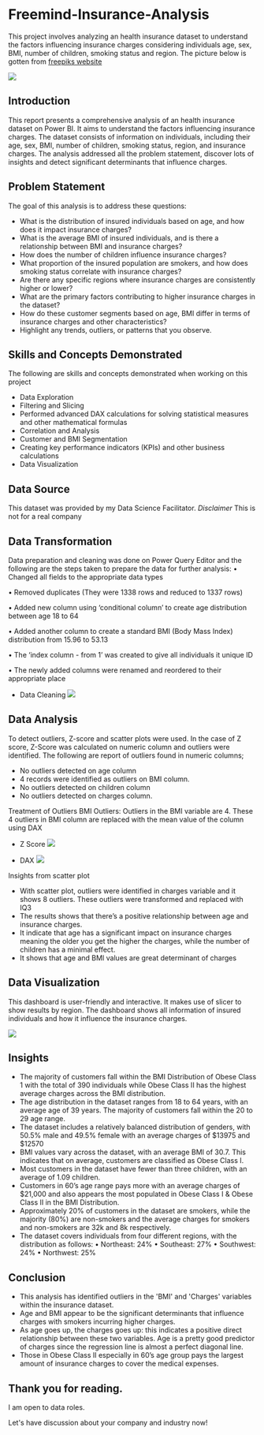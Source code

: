 # Freemind-Insurance-Analysis
This project involves analyzing an health insurance dataset to understand the factors influencing insurance charges considering individuals age, sex, BMI, number of children, smoking status and region. The picture below is gotten from [freepiks website](https://www.freepik.com/free-photo/life-health-insurance-policy-concept-idea_1211580.htm#query=insurance%20policy&position=1&from_view=search&track=ais&uuid=f7c443cf-b85d-493d-ae15-5ae21b30f038)


![](life-health-insurance-policy-concept-idea.jpg)

## Introduction
This report presents a comprehensive analysis of an health insurance dataset on Power BI. It aims to understand the factors influencing insurance charges. The dataset consists of information on individuals, including their age, sex, BMI, number of children, smoking status, region, and insurance charges. The analysis addressed all the problem statement, discover lots of insights and detect significant determinants that influence charges.

## Problem Statement
The goal of this analysis is to address these questions:
* What is the distribution of insured individuals based on age, and how does it impact insurance charges?
* What is the average BMI of insured individuals, and is there a relationship between BMI and insurance charges?
* How does the number of children influence insurance charges?
* What proportion of the insured population are smokers, and how does smoking status correlate with insurance charges?
* Are there any specific regions where insurance charges are consistently higher or lower?
* What are the primary factors contributing to higher insurance charges in the dataset?
* How do these customer segments based on age, BMI differ in terms of insurance charges and other characteristics?
* Highlight any trends, outliers, or patterns that you observe.

## Skills and Concepts Demonstrated
The following are skills and concepts demonstrated when working on this project
* Data Exploration
* Filtering and Slicing
* Performed advanced DAX calculations for solving statistical measures and other mathematical formulas
* Correlation and Analysis
* Customer and BMI Segmentation
* Creating key performance indicators (KPIs) and other business calculations
* Data Visualization


## Data Source
This dataset was provided by my Data Science Facilitator.
*Disclaimer* This is not for a real company 


## Data Transformation
Data preparation and cleaning was done on Power Query Editor and the following are the steps taken to prepare the data for further analysis:
•	Changed all fields to the appropriate data types

•	Removed duplicates (They were 1338 rows and reduced to 1337  rows)

•	Added new column using ‘conditional column’ to create age distribution between age 18 to 64 

•	Added another column to create a standard BMI (Body Mass Index) distribution from 15.96 to 53.13

•	The ‘index column - from 1’ was created to give all individuals it unique ID 

•	The newly added columns were renamed and reordered to their appropriate place

* Data Cleaning
![](Cleaning.PNG)


## Data Analysis
To detect outliers, Z-score and scatter plots were used. In the case of Z score, Z-Score was calculated on numeric column and outliers were identified. The following are report of outliers found in numeric columns;
* No outliers detected on age column
* 4 records were identified as outliers on BMI column.
* No outliers detected on children column
* No outliers detected on charges column.

Treatment of Outliers
BMI Outliers: Outliers in the BMI variable are 4. These 4 outliers in BMI column are replaced with the mean value of the column using DAX

* Z Score
![](ZScore.PNG)


* DAX
![](DAXInsurance.PNG)


Insights from scatter plot
* With scatter plot, outliers were identified in charges variable and it shows 8 outliers. These outliers were transformed and replaced with IQ3
* The results shows that there’s a positive relationship between age and insurance charges.
* It indicate that age has a significant impact on insurance charges meaning the older you get the higher the charges, while the number of children has a minimal effect.
* It shows that age and BMI values are great determinant of charges

## Data Visualization
This dashboard is user-friendly and interactive. It makes use of slicer to show results by region. The dashboard shows all information of insured individuals and how it influence the insurance charges.

![](Dashboard.PNG)


## Insights
* The majority of customers fall within the BMI Distribution of Obese Class 1 with the total of 390 individuals while Obese Class II has the highest average charges across the BMI distribution.
* The age distribution in the dataset ranges from 18 to 64 years, with an average age of 39 years. The majority of customers fall within the 20 to 29 age range.
* The dataset includes a relatively balanced distribution of genders, with 50.5% male and 49.5% female with an average charges of $13975 and $12570
* BMI values vary across the dataset, with an average BMI of 30.7. This indicates that on average, customers are classified as Obese Class I.
* Most customers in the dataset have fewer than three children, with an average of 1.09 children.
* Customers in 60’s age range pays more with an average charges of $21,000 and also appears the most populated in Obese Class I & Obese Class II in the BMI Distribution.
* Approximately 20% of customers in the dataset are smokers, while the majority (80%) are non-smokers and the average charges for smokers and non-smokers are 32k and 8k respectively.
* The dataset covers individuals from four different regions, with the distribution as follows:
•	Northeast: 24%
•	Southeast: 27%
•	Southwest: 24%
•	Northwest: 25%

## Conclusion
* This analysis has identified outliers in the 'BMI' and 'Charges' variables within the insurance dataset.
* Age and BMI appear to be the significant determinants that influence charges with smokers incurring higher charges.
* As age goes up, the charges goes up: this indicates a positive direct relationship between these two variables. Age is a pretty good predictor of charges since the regression line is almost a perfect diagonal line.
* Those in Obese Class II especially in 60’s age group pays the largest amount of insurance charges to cover the medical expenses.

## Thank you for reading.
I am open to data roles.

Let's have discussion about your company and industry now!
